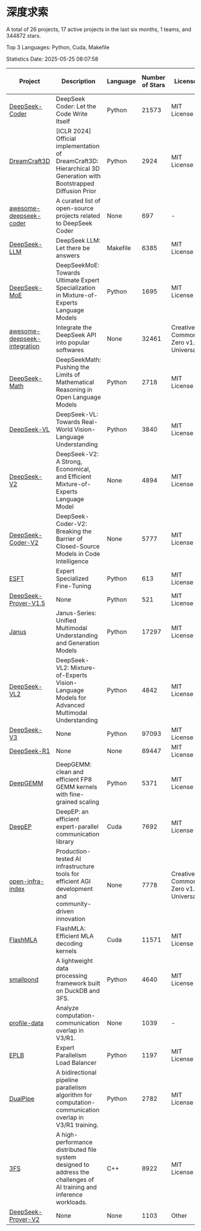 # 深度求索

A total of 26 projects, 17 active projects in the last six months, 1 teams, and 344872 stars.

Top 3 Languages: Python, Cuda, Makefile

Statistics Date: 2025-05-25 08:07:58

| Project | Description | Language | Number of Stars | License | Creation Date | Last Updated Date | Last Pushed Date |
| --- | --- | --- | --- | --- | --- | --- | --- |
| [DeepSeek-Coder](https://github.com/deepseek-ai/DeepSeek-Coder) | DeepSeek Coder: Let the Code Write Itself | Python | 21573 | MIT License | 2023-10-20 | 2025-05-25 | 2024-05-21 |
| [DreamCraft3D](https://github.com/deepseek-ai/DreamCraft3D) | [ICLR 2024] Official implementation of DreamCraft3D: Hierarchical 3D Generation with Bootstrapped Diffusion Prior | Python | 2924 | MIT License | 2023-10-23 | 2025-05-24 | 2025-04-22 |
| [awesome-deepseek-coder](https://github.com/deepseek-ai/awesome-deepseek-coder) | A curated list of open-source projects related to DeepSeek Coder | None | 697 | - | 2023-11-06 | 2025-05-20 | 2024-04-03 |
| [DeepSeek-LLM](https://github.com/deepseek-ai/DeepSeek-LLM) | DeepSeek LLM: Let there be answers | Makefile | 6385 | MIT License | 2023-11-29 | 2025-05-25 | 2024-02-04 |
| [DeepSeek-MoE](https://github.com/deepseek-ai/DeepSeek-MoE) | DeepSeekMoE: Towards Ultimate Expert Specialization in Mixture-of-Experts Language Models | Python | 1695 | MIT License | 2024-01-02 | 2025-05-24 | 2024-01-16 |
| [awesome-deepseek-integration](https://github.com/deepseek-ai/awesome-deepseek-integration) | Integrate the DeepSeek API into popular softwares | None | 32461 | Creative Commons Zero v1.0 Universal | 2024-01-11 | 2025-05-25 | 2025-05-13 |
| [DeepSeek-Math](https://github.com/deepseek-ai/DeepSeek-Math) | DeepSeekMath: Pushing the Limits of Mathematical Reasoning in Open Language Models | Python | 2718 | MIT License | 2024-02-05 | 2025-05-25 | 2024-04-15 |
| [DeepSeek-VL](https://github.com/deepseek-ai/DeepSeek-VL) | DeepSeek-VL: Towards Real-World Vision-Language Understanding | Python | 3840 | MIT License | 2024-03-07 | 2025-05-24 | 2024-04-24 |
| [DeepSeek-V2](https://github.com/deepseek-ai/DeepSeek-V2) | DeepSeek-V2: A Strong, Economical, and Efficient Mixture-of-Experts Language Model | None | 4894 | MIT License | 2024-04-22 | 2025-05-24 | 2024-09-25 |
| [DeepSeek-Coder-V2](https://github.com/deepseek-ai/DeepSeek-Coder-V2) | DeepSeek-Coder-V2: Breaking the Barrier of Closed-Source Models in Code Intelligence | None | 5777 | MIT License | 2024-06-14 | 2025-05-25 | 2024-09-24 |
| [ESFT](https://github.com/deepseek-ai/ESFT) | Expert Specialized Fine-Tuning | Python | 613 | MIT License | 2024-07-04 | 2025-05-22 | 2025-05-22 |
| [DeepSeek-Prover-V1.5](https://github.com/deepseek-ai/DeepSeek-Prover-V1.5) | None | Python | 521 | MIT License | 2024-08-15 | 2025-05-24 | 2024-08-16 |
| [Janus](https://github.com/deepseek-ai/Janus) | Janus-Series: Unified Multimodal Understanding and Generation Models | Python | 17297 | MIT License | 2024-10-18 | 2025-05-25 | 2025-02-01 |
| [DeepSeek-VL2](https://github.com/deepseek-ai/DeepSeek-VL2) | DeepSeek-VL2: Mixture-of-Experts Vision-Language Models for Advanced Multimodal Understanding | Python | 4842 | MIT License | 2024-12-13 | 2025-05-25 | 2025-02-26 |
| [DeepSeek-V3](https://github.com/deepseek-ai/DeepSeek-V3) | None | Python | 97093 | MIT License | 2024-12-26 | 2025-05-25 | 2025-04-09 |
| [DeepSeek-R1](https://github.com/deepseek-ai/DeepSeek-R1) | None | None | 89447 | MIT License | 2025-01-20 | 2025-05-25 | 2025-04-09 |
| [DeepGEMM](https://github.com/deepseek-ai/DeepGEMM) | DeepGEMM: clean and efficient FP8 GEMM kernels with fine-grained scaling | Python | 5371 | MIT License | 2025-02-13 | 2025-05-24 | 2025-05-20 |
| [DeepEP](https://github.com/deepseek-ai/DeepEP) | DeepEP: an efficient expert-parallel communication library | Cuda | 7692 | MIT License | 2025-02-17 | 2025-05-25 | 2025-05-23 |
| [open-infra-index](https://github.com/deepseek-ai/open-infra-index) | Production-tested AI infrastructure tools for efficient AGI development and community-driven innovation | None | 7778 | Creative Commons Zero v1.0 Universal | 2025-02-21 | 2025-05-24 | 2025-05-15 |
| [FlashMLA](https://github.com/deepseek-ai/FlashMLA) | FlashMLA: Efficient MLA decoding kernels | Cuda | 11571 | MIT License | 2025-02-21 | 2025-05-25 | 2025-04-29 |
| [smallpond](https://github.com/deepseek-ai/smallpond) | A lightweight data processing framework built on DuckDB and 3FS. | Python | 4640 | MIT License | 2025-02-24 | 2025-05-24 | 2025-03-05 |
| [profile-data](https://github.com/deepseek-ai/profile-data) | Analyze computation-communication overlap in V3/R1. | None | 1039 | - | 2025-02-26 | 2025-05-22 | 2025-03-21 |
| [EPLB](https://github.com/deepseek-ai/EPLB) | Expert Parallelism Load Balancer | Python | 1197 | MIT License | 2025-02-26 | 2025-05-25 | 2025-03-24 |
| [DualPipe](https://github.com/deepseek-ai/DualPipe) | A bidirectional pipeline parallelism algorithm for computation-communication overlap in V3/R1 training. | Python | 2782 | MIT License | 2025-02-26 | 2025-05-24 | 2025-03-10 |
| [3FS](https://github.com/deepseek-ai/3FS) |  A high-performance distributed file system designed to address the challenges of AI training and inference workloads.  | C++ | 8922 | MIT License | 2025-02-27 | 2025-05-24 | 2025-05-21 |
| [DeepSeek-Prover-V2](https://github.com/deepseek-ai/DeepSeek-Prover-V2) | None | None | 1103 | Other | 2025-04-30 | 2025-05-24 | 2025-04-30 |
